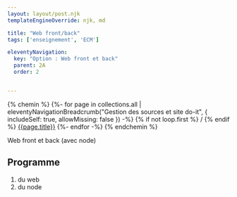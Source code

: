 ```yaml
---
layout: layout/post.njk 
templateEngineOverride: njk, md

title: "Web front/back"
tags: ['enseignement', 'ECM']

eleventyNavigation:
  key: "Option : Web front et back"
  parent: 2A
  order: 2


---
```


{% chemin %}
{%- for page in collections.all | eleventyNavigationBreadcrumb("Gestion des sources et site do-it", { includeSelf: true, allowMissing: false  }) -%}
{% if not loop.first %}<span style="padding-left: 0.25rem;padding-right:.25rem">/</span>{% endif %} <a href="{{ page.url | url }}">{{page.title}}</a>
{%- endfor -%}
{% endchemin %}

<!-- début résumé -->

Web front et back (avec node)

<!-- fin résumé -->

## Programme

1. du web
2. du node
